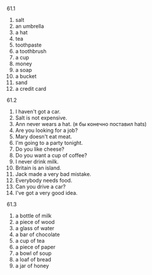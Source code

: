 61.1
  1. salt
  2. an umbrella
  3. a hat
  4. tea
  5. toothpaste
  6. a toothbrush
  7. a cup
  8. money
  9. a soap
  10. a bucket
  11. sand
  12. a credit card

61.2
  1. I haven't got a car.
  2. Salt is not expensive.
  3. Ann never wears a hat. (я бы конечно поставил hats)
  4. Are you looking for a job?
  5. Mary doesn't eat meat.
  6. I'm going to a party tonight.
  7. Do you like cheese?
  8. Do you want a cup of coffee?
  9. I never drink milk.
  10. Britain is an island.
  11. Jack made a very bad mistake.
  12. Everybody needs food.
  13. Can you drive a car?
  14. I've got a very good idea.

61.3
  1. a bottle of milk
  2. a piece of wood
  3. a glass of water
  4. a bar of chocolate
  5. a cup of tea
  6. a piece of paper
  7. a bowl of soup
  8. a loaf of bread
  9. a jar of honey